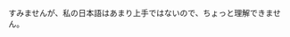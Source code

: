 



すみませんが、私の日本語はあまり上手ではないので、ちょっと理解できません。

<audio src="./voice-recording/cannot-understand.m4a" />


可以再说一遍吗

もう一度言ってもらえますか

<audio id="audio1" controls="" preload="none">
      <source id="" src="./voice-recording/speak-again.m4a">
</audio>


ポイント｜最初の挨拶

初めまして



ポイント｜音声映像に問題がないか確認している

> おんせい
>
> えいぞう
>
> かくにん

<audio id="audio1" controls="" preload="none">
      <source id="mp3" src="./voice-recording/p-check-out-audio-and-video.mp3">
</audio>


1. 聞こえますか
2. 音声大丈夫でしょうか
3. 聞こえておりますか



自己紹介

- 自己紹介をしてください。 
- 自己紹介をお願いします。 
- 自己紹介をお願いできますか。 
- 簡単な自己紹介をしていただいてもよろしいですか

本日は貴重なお時間をいただき、 ありがとうございます。

武漢大学、水利水電学院のルアン・ヤンハンと申します。

*中国福建省出身です。*

趣味は日本のアニメ、筋トレ、そして歌を歌うことです。

本日はよろしくお願いいたします。

> 貴重（きちょう）
>
> 福建省（ふっけんしょう）

<audio id="audio3" controls="" preload="none">
      <source id="mp3" src="./voice-recording/self-introduction.m4a">
</audio>



質問

- 日本語を学習して何年ですか？

今年の5月から、日本語の勉強を始めました、まだ半年程度です。

> 学習（がくしゅう）
>
> 程度（ていど）

<audio id="audio2" controls="" preload="none">
      <source id="mp3" src="./voice-recording/今年の5月から 日本語の勉強を始めました.m4a">
</audio>





- どのように日本語を勉強しましたか？

日本語は独学で勉強しています。



- 日本語のスピーキング、リスニング、ライティング、 リーディングどれが一番得意ですか？

まだ半年くらいなので、 まだすらすら喋れるレベルにはなっていませんが、 これからも引き続き頑張っていきたいと思います。

> 引き続き（ひきつずき）

<audio id="audio1" controls="" preload="none">
      <source id="mp3" src="./voice-recording/continue-to-learn-japanese.m4a">
</audio>





- 今まで使ったプログラミング言語は何ですか？ 得意な言語は何ですか？

<audio id="audio1" controls="" preload="none">
      <source id="mp3" src="./voice-recording/q-what-is-your-code-language.mp3">
</audio>


研究室の先生がもらった仕事に携わったことがあります。 具体的に、JQueryを使ったプロジェクトや、上海政府と協力したシステム開発、 などの経験があります。

<audio id="audio1" controls="" preload="none">
      <source id="mp3" src="./voice-recording/研究室の先生がもらった仕事に携わったこと.m4a">
</audio>


> 言語（げんご）
>
> 研究室（けんきゅしつ）
>
> 携わる（たずさわる）involved
>
> 具体的（ぐたいてき）
>
> 協力（きょうりょく）
>
> 経験（けいけん）


追加

前者は多くの機能を備えたプロジェクトで、 後者はJavaScriptとReactフレームワークを使用してフロントエンドを開発し、 Expressを使用してバックエンドを開発しました。

> 前者（ぜんしゃ）
>
> 機能（きのう）
>
> 備える（そなえる）　prepare
>
> 後者（こうしゃ）
>
> 使用（しよう）

<audio id="audio2" controls="" preload="none">
      <source id="mp3" src="./voice-recording/language-and-project-addition.m4a">
</audio>




- 長所と短所

私の強みは、独学の能力が非常に高く、 新しい知識に対する好奇心を持ち続けていることです。一方で、 自分に厳しすぎるというところが弱みだと思っています。

<audio id="audio1" controls="" preload="none">
      <source id="mp3" src="./voice-recording/advantages-and-disadvantages.mp3">
</audio>

> 長所と短所（ちょうしょ　と　たんしょ）
>
> 非常に（ひじょうに）
>
> 知識（ちしき）
>
> 好奇心（こうきしん）
>
> 一方で（いっぽうで）on the other hand
>
> 厳しすぎる （きびしすぎる）　too strict




- サークル活動とアルバイトはありますか

大学では、水利学に関する授業だけでなく、 さまざまなプログラミングスキルを独学し、 コンピューターアルゴリズムのコンテストにも参加しました。

<audio id="audio2" controls="" preload="none">
      <source id="mp3" src="./voice-recording/club-activities-and-part-time-jobs.mp3">
</audio>




- 残業は大丈夫ですか

> 残業（ざんぎょう）

少しあるなら、大丈夫です。 たとえば、１日、１時間とか２時間くらいでしたら、 特に大丈夫です。

<audio id="audio2" controls="" preload="none">
      <source id="mp3" src="./voice-recording/work-overtime.mp3">
</audio>



- お給料の希望はありますか

特にございません、御社の規定に**従います**

<audio id="audio1" controls="" preload="none">
      <source id="mp3" src="./voice-recording/expected-salary.m4a">
</audio>


> 給料（きゅうりょう）
>
> 希望（きぼう）
>
> 規定（きてい）
>
> **従う（したがう）** follow / obey the rule


- 最初は給料が低いですが、問題ないですか

はい、最初は低い給料でも構いません。会社で成長し、貢献したいと考えています。将来的には20-25万円の給料を目指して働きます。

<audio id="audio1" controls="" preload="none">
      <source id="mp3" src="./voice-recording/low-initial-salary.mp3">
</audio>


> 給料（きゅうりょう）
>
> 構いません （かまいません） 　does not matter  構う
>
> 成長（せいちょう）
>
> 貢献（こうけん）
>
> 目指（めざ）　aim



- 就業（しゅうぎょう）
- いつ出勤できますか?
- では、採用になった場合、何時から働くことができますか

<audio id="audio1" controls="" preload="none">
      <source id="mp3" src="./voice-recording/q-when-to-start-work.m4a">
</audio>


来年７月卒業の予定ですが、 採用してくれる会社があれば、 いまからでも手続き開始可能です。

<audio id="audio1" controls="" preload="none">
      <source id="mp3" src="./voice-recording/time-to-start-working.mp3">
</audio>


> 場合（ばあい）
>
> 出勤（しゅっきん）
>
> 就業（しゅうぎょう）
>
> 可能（かのう）
>
> 卒業（そつぎょう）
>
> 予定（よてい）
>
> 採用（さいよう）
>
> してくれる want to do
>
> があれば if exist
>
> 手続き開始（てつづきかいし）　start procedure
>
> 可能（かのう）



- なぜ転職しようと思ったんですか？

<audio id="audi1o" controls="" preload="none">
      <source id="mp3" src="./voice-recording/q-why-change-major.m4a">
</audio>


新しい分野にチャレンジしたいと思いました

<audio id="aud1io" controls="" preload="none">
      <source id="mp3" src="./voice-recording/challenge-in-a-new-field.m4a">
</audio>


> 転職（てんしょく） job change







- 面接の終わり時間

この度は面接の機会をいただき、ありがとうございました

<audio id="aud1io" controls="" preload="none">
      <source id="mp3" src="./voice-recording/end-time-of-interview.mp3">
</audio>


> 度（たび） 
>
> 機会（きかい）opportunity
>
> いただく   丁寧   have it 　（get it from others）



- 卒業のプロジェクト

私は、すでに3つのフルスタック開発プロジェクトを成功裏に終えています。私は特にフロントエンド開発に長けています。最初の2つのプロジェクトは国家重点プロジェクトで、3つ目は上海政府との協力プロジェクトでした。これらのプロジェクトはすべて予定通りに完了し、甲側から高い評価を受けました。特に、炭素中和プラットフォームは国内初の炭素中和評価システムで、既に導入されています。このシステムは数千の土地をカバーし、国内トップレベルに達しています。

<audio id="1audio" controls="" preload="none">
      <source id="mp3" src="./voice-recording/graduation-project.m4a">
</audio>


我已成功完成了三个全栈开发项目，尽管我更专注于前端开发。前两个项目是国家级重点项目，而第三个与上海政府合作。这三个项目都在时间表内完成，得到了甲方的高度赞誉。特别是碳中和平台，它是全国首个碳中和评估系统，并已成功投入使用。该系统涵盖了数千田块的评估，达到了全国领先水平。       翻译成简单的日语







*oboseleted version*

```
加片假名

こんにちは、私の名前はルアン・ヤンハン（ルアン・ヤンハン）です。私（わたし）は中国（ちゅうごく）福建省（ふっけんしょう）福安市（ふくあんし）出身（しゅっしん）で、現在（げんざい）武漢大学（ぶかんだいがく）の水利水電学院（すいりすいでんがくいん）で智慧水利系（ちえすいりけい）を専攻（せんこう）しています。

大学（だいがく）では、水利学（すいりがく）に関する授業（じゅぎょう）だけでなく、さまざまなコンピュータープログラミングスキルを自己学習（じこがくしゅう）し、コンピューターアルゴリズムのコンテストに参加（さんか）し、日本語も独学（どくがく）しています。

趣味（しゅみ）は日本（にほん）のACG文化（えーしーじーぶんか）、健身（けんしん）、そして国内外（こくないがい）の様々（さまざま）な歌を歌うことです。サークルやアルバイトには参加（さんか）しておらず、多くの追加知識（ついかちしき）を自己学習（じこがくしゅう）する時間（じかん）を取っています。

私（わたし）のPCスキルに関しては、jQuery（じぇいくえりー）を使用（しよう）して地域（ちいき）のフィールドをスマートに管理（かんり）するプロジェクトや、上海政府（しゃんはいせいふ）と協力（きょうりょく）してカーボンニュートラル評価システムを開発（かいはつ）した経験（けいけん）があります。前者は多くの機能（きのう）を備（そな）えたプロジェクトで、後者はJavaScript（じゃばすくりぷと）とReact（りあくと）フレームワークを使用（しよう）してフロントエンドを開発（かいはつ）し、Express（えくすぷれす）を使用（しよう）してバックエンドを開発（かいはつ）しました。これらのプロジェクトは多くの機能（きのう）を提供（ていきょう）し、アルゴリズムの性能最適化（せいのうさいてきか）とシステムのセキュリティを確保（かくほ）しました。

私（わたし）の強み（つよみ）は、独学（どくがく）の能力（のうりょく）が非常に高（たか）く、新しい知識（あたらしいちしき）に対する好奇心（こうきしん）を持ち続けていることです。一方（いっぽう）で、固定観念（こていかんねん）があることや、自己要求（じこようきゅう）が厳しいこと、仕事（しごと）をより良（よりよ）くするために自分（じぶん）を無理（むり）に駆り立てることがあるという弱点（じゃくてん）もあります。

どうぞよろしくお願いいたします！
-----------------------------------------------------------------------------------------
原文

こんにちは、私の名前はルアン・ヤンハンです。私は中国福建省福安市出身で、現在武漢大学の水利水電学院で智慧水利系を専攻しています。

大学では、水利学に関する授業だけでなく、さまざまなコンピュータープログラミングスキルを自己学習し、コンピューターアルゴリズムのコンテストに参加し、日本語も独学しています。

趣味は日本のACG文化、健身、そして国内外の様々な歌を歌うことです。サークルやアルバイトには参加しておらず、多くの追加知識を自己学習する時間を取っています。

私のPCスキルに関しては、jQueryを使用して地域のフィールドをスマートに管理するプロジェクトや、上海政府と協力してカーボンニュートラル評価システムを開発した経験があります。前者は多くの機能を備えたプロジェクトで、後者はJavaScriptとReactフレームワークを使用してフロントエンドを開発し、Expressを使用してバックエンドを開発しました。これらのプロジェクトは多くの機能を提供し、アルゴリズムの性能最適化とシステムのセキュリティを確保しました。

私の強みは、独学の能力が非常に高く、新しい知識に対する好奇心を持ち続けていることです。一方で、固定観念があることや、自己要求が厳しいこと、仕事をより良くするために自分を無理に駆り立てることがあるという弱点もあります。

どうぞよろしくお願いいたします！


```

